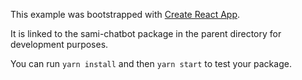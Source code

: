 This example was bootstrapped with [Create React App](https://github.com/facebook/create-react-app).

It is linked to the sami-chatbot package in the parent directory for development purposes.

You can run `yarn install` and then `yarn start` to test your package.
